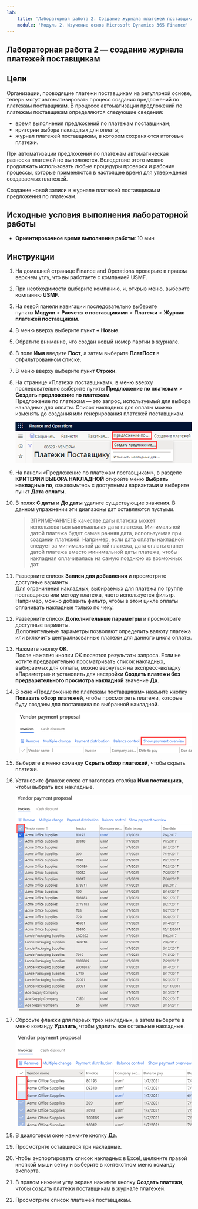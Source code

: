 ```yaml
---
lab:
    title: 'Лабораторная работа 2. Создание журнала платежей поставщикам'
    module: 'Модуль 2. Изучение основ Microsoft Dynamics 365 Finance'
---
```


## Лабораторная работа 2 — создание журнала платежей поставщикам

## Цели

Организации, проводящие платежи поставщикам на регулярной основе, теперь могут автоматизировать процесс создания предложений по платежам поставщикам. В процессе автоматизации предложений по платежам поставщикам определяются следующие сведения:

- время выполнения предложений по платежам поставщикам;
- критерии выбора накладных для оплаты;
- журнал платежей поставщикам, в котором сохраняются итоговые платежи.

При автоматизации предложений по платежам автоматическая разноска платежей не выполняется. Вследствие этого можно продолжать использовать любые процедуры проверки и рабочие процессы, которые применяются в настоящее время для утверждения создаваемых платежей.

Создание новой записи в журнале платежей поставщикам и предложения по платежам.

## Исходные условия выполнения лабораторной работы

   - **Ориентировочное время выполнения работы**: 10 мин

## Инструкции

1. На домашней странице Finance and Operations проверьте в правом верхнем углу, что вы работаете с компанией USMF.

1. При необходимости выберите компанию, и, открыв меню, выберите компанию **USMF**.

1. На левой панели навигации последовательно выберите пункты **Модули** > **Расчеты с поставщиками** > **Платежи** > **Журнал платежей поставщикам**.

1. В меню вверху выберите пункт **+ Новые**.

1. Обратите внимание, что создан новый номер партии в журнале.

1. В поле **Имя** введите **Пост**, а затем выберите **ПлатПост** в отфильтрованном списке.

1. В меню вверху выберите пункт **Строки**.

1. На странице «Платежи поставщикам», в меню вверху последовательно выберите пункты **Предложение по платежам** > **Создать предложение по платежам**.  
    Предложение по платежам — это запрос, используемый для выбора накладных для оплаты. Список накладных для оплаты можно изменять до создания или генерирования платежей поставщикам.

    ![Экранное изображение, показывающее страницу «Платеж поставщику» с выделенными пунктами «Предложение по платежу» и «Создать предложения по платежам»](./media/lp2-m4-vendor-payment-proposal.png)

1. На панели «Предложение по платежам поставщикам», в разделе **КРИТЕРИИ ВЫБОРА НАКЛАДНОЙ** откройте меню **Выбрать накладные по**, ознакомьтесь с доступными вариантами и выберите пункт **Дата оплаты**.

1. В полях **С даты** и **До даты** удалите существующие значения. В данном упражнении эти диапазоны дат оставляются пустыми.

    >[!ПРИМЕЧАНИЕ] В качестве даты платежа может использоваться минимальная дата платежа. Минимальной датой платежа будет самая ранняя дата, используемая при создании платежей. Например, если дата оплаты накладной следует за минимальной датой платежа, дата оплаты станет датой платежа вместо минимальной даты платежа, чтобы накладная оплачивалась на самую позднюю из возможных дат.

1. Разверните список **Записи для добавления** и просмотрите доступные варианты.  
    Для ограничения накладных, выбираемых для платежа по группе поставщиков или методу платежа, часто используется фильтр. Например, можно добавить фильтр, чтобы в этом цикле оплаты оплачивать накладные только по чеку.

1. Разверните список **Дополнительные параметры** и просмотрите доступные варианты.  
    Дополнительные параметры позволяют определить валюту платежа или включить централизованные платежи для данного цикла оплаты.

1. Нажмите кнопку **ОК**.  
    После нажатия кнопки OK появятся результаты запроса. Если не хотите предварительно просматривать список накладных, выбираемых для оплаты, можно вернуться на экспресс-вкладку «Параметры» и установить для настройки **Создать платежи без предварительного просмотра накладной** значение **Да**.

1. В окне «Предложение по платежам поставщикам» нажмите кнопку **Показать обзор платежей**, чтобы просмотреть платежи, которые буду созданы для поставщика по выбранной накладной.

    ![Экранное изображение, показывающее окно «Предложение по платежам поставщикам» с выделенным меню «Показать обзор платежей»](./media/lp2-m4-vendor-payment-proposal-complete-query.png)

1. Выберите в меню команду **Скрыть обзор платежей**, чтобы скрыть платежи.

1. Установите флажок слева от заголовка столбца **Имя поставщика**, чтобы выбрать все накладные.

    ![Экранное изображение, показывающее все выбранные накладные](./media/lp2-m4-vendor-payment-proposal-select-all.png)

1. Сбросьте флажки для первых трех накладных, а затем выберите в меню команду **Удалить**, чтобы удалить все остальные накладные.

    ![Экранное изображение, показывающее страницу «Предложение по платежам поставщикам» с выбранными номенклатурами и выделенной в меню командой «Удалить»](./media/lp2-m4-vendor-payment-proposal-remove-selected-invoices.png)

1. В диалоговом окне нажмите кнопку **Да**.

1. Просмотрите оставшиеся три накладные.

1. Чтобы экспортировать список накладных в Excel, щелкните правой кнопкой мыши сетку и выберите в контекстном меню команду экспорта.

1. В правом нижнем углу экрана нажмите кнопку **Создать платежи**, чтобы создать платежи поставщикам в журнале платежей.

1. Просмотрите список платежей поставщикам.
